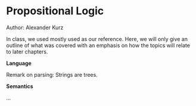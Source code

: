 # Propositional Logic

Author: Alexander Kurz

In class, we used mostly used []() as our reference. Here, we will only give an outline of what was covered with an emphasis on how the topics will relate to later chapters.

**Language**

Remark on parsing: Strings are trees.

**Semantics**

... 

